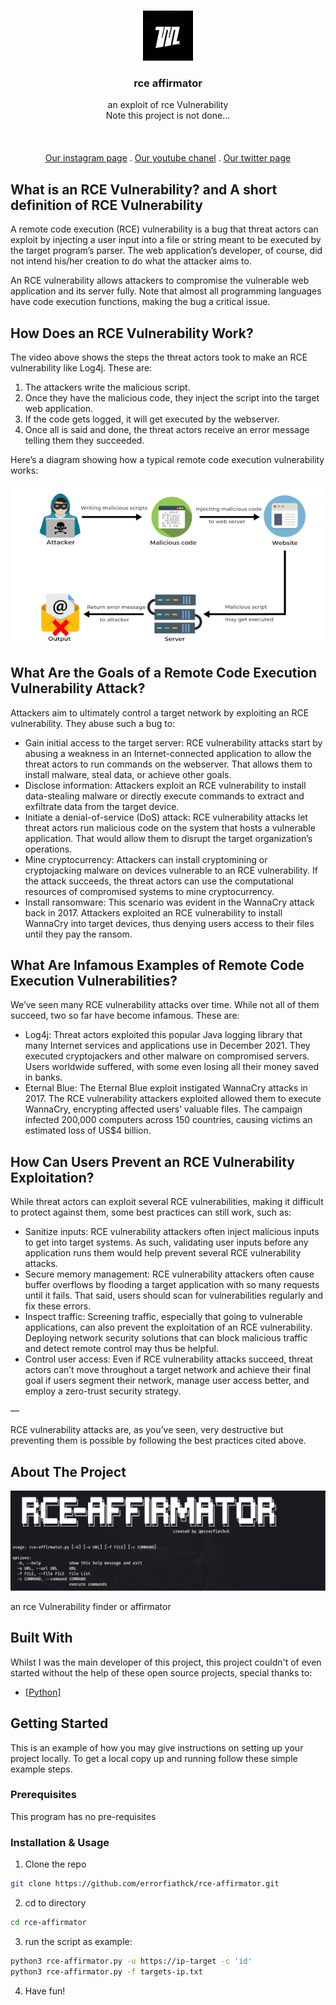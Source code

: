 <br/>
<p align="center">
  <a href="https://github.com/errorfiathck">
    <img src="./image/logo.jpg" alt="Logo" width="80" height="80">
  </a>

  <h3 align="center">‌rce affirmator</h3>

  <p align="center">
    an exploit of rce Vulnerability
    <br/>
    Note this project is not done...
    <br/>
    <br/>
    <!-- <a href="https://readme.shaankhan.dev"><strong>View Demo »</strong></a> -->
    <br/>
    <br/>
    <a href="https://intsagram.com/error._.fiat">Our instagram page</a>
    .
    <a href="https://youtube.com/error_fiat">Our youtube chanel</a>
    .
    <a href="https://twitter.com/ErrorFiat">Our twitter page</a>
  </p>
</p>


## What is an RCE Vulnerability? and A short definition of RCE Vulnerability

A remote code execution (RCE) vulnerability is a bug that threat actors can exploit by injecting a user input into a file or string meant to be executed by the target program’s parser. The web application’s developer, of course, did not intend his/her creation to do what the attacker aims to.

An RCE vulnerability allows attackers to compromise the vulnerable web application and its server fully. Note that almost all programming languages have code execution functions, making the bug a critical issue.

## How Does an RCE Vulnerability Work?

The video above shows the steps the threat actors took to make an RCE vulnerability like Log4j. These are:

1. The attackers write the malicious script.
2. Once they have the malicious code, they inject the script into the target web application.
3. If the code gets logged, it will get executed by the webserver.
4. Once all is said and done, the threat actors receive an error message telling them they succeeded.

Here’s a diagram showing how a typical remote code execution vulnerability works:

![Screen Shot](./image/first.png)

## What Are the Goals of a Remote Code Execution Vulnerability Attack?

Attackers aim to ultimately control a target network by exploiting an RCE vulnerability. They abuse such a bug to:

- Gain initial access to the target server: RCE vulnerability attacks start by abusing a weakness in an Internet-connected application to allow the threat actors to run commands on the webserver. That allows them to install malware, steal data, or achieve other goals.
- Disclose information: Attackers exploit an RCE vulnerability to install data-stealing malware or directly execute commands to extract and exfiltrate data from the target device.
- Initiate a denial-of-service (DoS) attack: RCE vulnerability attacks let threat actors run malicious code on the system that hosts a vulnerable application. That would allow them to disrupt the target organization’s operations.
- Mine cryptocurrency: Attackers can install cryptomining or cryptojacking malware on devices vulnerable to an RCE vulnerability. If the attack succeeds, the threat actors can use the computational resources of compromised systems to mine cryptocurrency.
- Install ransomware: This scenario was evident in the WannaCry attack back in 2017. Attackers exploited an RCE vulnerability to install WannaCry into target devices, thus denying users access to their files until they pay the ransom.


## What Are Infamous Examples of Remote Code Execution Vulnerabilities?

We’ve seen many RCE vulnerability attacks over time. While not all of them succeed, two so far have become infamous. These are:

- Log4j: Threat actors exploited this popular Java logging library that many Internet services and applications use in December 2021. They executed cryptojackers and other malware on compromised servers. Users worldwide suffered, with some even losing all their money saved in banks.
- Eternal Blue: The Eternal Blue exploit instigated WannaCry attacks in 2017. The RCE vulnerability attackers exploited allowed them to execute WannaCry, encrypting affected users’ valuable files. The campaign infected 200,000 computers across 150 countries, causing victims an estimated loss of US$4 billion.

## How Can Users Prevent an RCE Vulnerability Exploitation?

While threat actors can exploit several RCE vulnerabilities, making it difficult to protect against them, some best practices can still work, such as:

- Sanitize inputs: RCE vulnerability attackers often inject malicious inputs to get into target systems. As such, validating user inputs before any application runs them would help prevent several RCE vulnerability attacks.
- Secure memory management: RCE vulnerability attackers often cause buffer overflows by flooding a target application with so many requests until it fails. That said, users should scan for vulnerabilities regularly and fix these errors.
- Inspect traffic: Screening traffic, especially that going to vulnerable applications, can also prevent the exploitation of an RCE vulnerability. Deploying network security solutions that can block malicious traffic and detect remote control may thus be helpful.
- Control user access: Even if RCE vulnerability attacks succeed, threat actors can’t move throughout a target network and achieve their final goal if users segment their network, manage user access better, and employ a zero-trust security strategy.

—

RCE vulnerability attacks are, as you’ve seen, very destructive but preventing them is possible by following the best practices cited above.

## About The Project

![Screen Shot](./image/Screenshot%20from%202023-08-29%2016-10-41.png)

an rce Vulnerability finder or affirmator

## Built With

Whilst I was the main developer of this project, this project couldn't of even started without the help of these open source projects, special thanks to:

- [[Python]](https://www.python.org/)

## Getting Started

This is an example of how you may give instructions on setting up your project locally.
To get a local copy up and running follow these simple example steps.

### Prerequisites

This program has no pre-requisites

### Installation & Usage

1. Clone the repo

```sh
git clone https://github.com/errorfiathck/rce-affirmator.git
```

2. cd to directory

```sh
cd rce-affirmator
```
3. run the script as example:
```sh
python3 rce-affirmator.py -u https://ip-target -c 'id'
python3 rce-affirmator.py -f targets-ip.txt
```

4. Have fun!
